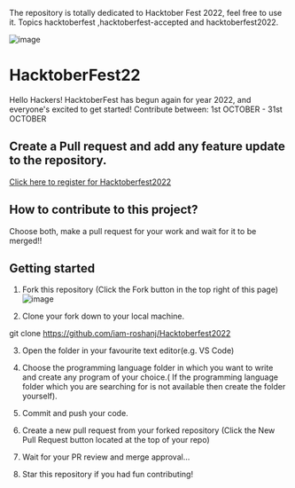  The repository is totally dedicated to Hacktober Fest 2022, feel free to use it. Topics hacktoberfest ,hacktoberfest-accepted and hacktoberfest2022.

![image](https://user-images.githubusercontent.com/84196979/198001252-84a8aab2-9804-4a7a-9ae2-dd9d5a539f7b.png)



# HacktoberFest22

Hello Hackers! HacktoberFest has begun again for year 2022, and everyone's excited to get started! Contribute between:
1st OCTOBER - 31st OCTOBER

## Create a Pull request and add any feature update to the repository.

[Click here to register for Hacktoberfest2022](https://hacktoberfest.com/)

## How to contribute to this project?

Choose both, make a pull request for your work and wait for it to be merged!!

## Getting started

  1. Fork this repository (Click the Fork button in the top right of this page)
  ![image](https://user-images.githubusercontent.com/84196979/198005188-6a9b0443-c83f-42f7-8797-59de95f79c13.png)


  
 2. Clone your fork down to your local machine.
  
  git clone https://github.com/iam-roshanj/Hacktoberfest2022
  
 3. Open the folder in your favourite text editor(e.g. VS Code)
  
  4. Choose the programming language folder in which you want to write and create any program of your choice.( If the programming language folder which you are      searching for is not available then create the folder yourself).

  5. Commit and push your code.

  6. Create a new pull request from your forked repository (Click the New Pull Request button located at the top of your repo)

  7. Wait for your PR review and merge approval...

  8. Star this repository if you had fun contributing!
